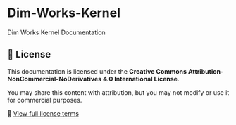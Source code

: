 # Dim-Works-Kernel
Dim Works Kernel Documentation


## 📄 License

This documentation is licensed under the **Creative Commons Attribution-NonCommercial-NoDerivatives 4.0 International License**.

You may share this content with attribution, but you may not modify or use it for commercial purposes.

🔗 [View full license terms](https://creativecommons.org/licenses/by-nc-nd/4.0/)
